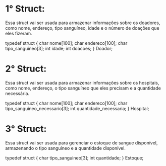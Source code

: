 # 1° Struct: 

Essa struct vai ser usada para armazenar informações sobre os doadores, como nome, endereço, tipo sanguíneo, idade e o número de doações que eles fizeram.

typedef struct {
    char nome[100];
    char endereco[100];
    char tipo_sanguineo[3];
    int idade;
    int doacoes;
} Doador;

# 2° Struct: 

Essa struct vai ser usada para armazenar informações sobre os hospitais, como nome, endereço, o tipo sanguíneo que eles precisam e a quantidade necessária.

typedef struct {
    char nome[100];
    char endereco[100];
    char tipo_sanguineo_necessario[3];
    int quantidade_necessaria;
} Hospital;

# 3° Struct: 

Essa struct vai ser usada para gerenciar o estoque de sangue disponível, armazenando o tipo sanguíneo e a quantidade disponível. 

typedef struct {
    char tipo_sanguineo[3];
    int quantidade;
} Estoque;
